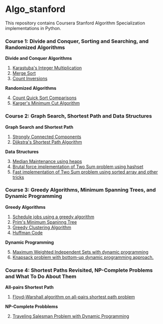 # Algo_stanford

This repository contains Coursera Stanford Algorithm Specialization implementations in Python.

### Course 1: Divide and Conquer, Sorting and Searching, and Randomized Algorithms
**Divide and Conquer Algorithms**
1. [Karastuba's Integer Multiplication](./C1:%20Divide%20and%20Conquer/Karastuba_mul.py)
2. [Merge Sort](./C1:%20Divide%20and%20Conquer/Merge_sort.py)
3. [Count Inversions](./C1:%20Divide%20and%20Conquer/Count_inversion.py) 

**Randomized Algorithms**

4. [Count Quick Sort Comparisons](./C1:%20Divide%20and%20Conquer/Quick_sort_count.py)
5. [Karger's Minimum Cut Algorithm](./C1:%20Divide%20and%20Conquer/Karger_mincut.py)

### Course 2: Graph Search, Shortest Path and Data Structures
**Graph Search and Shortest Path**
1. [Strongly Connected Components](./C2:%20Graph%20Search/SCC.py)
2. [Dijkstra's Shortest Path Algorithm](./C2:%20Graph%20Search/Dijkstra.py)

**Data Structures**

3. [Median Maintenance using heaps](./C2:%20Graph%20Search/Median_Maintenance.py)
4. [Brutal force implementation of Two Sum problem using hashset](./C2:%20Graph%20Search/two_sum_set.py)
5. [Fast implementation of Two Sum problem using sorted array and other tricks](./C2:%20Graph%20Search/two_sum_array.py)

### Course 3: Greedy Algorithms, Minimum Spanning Trees, and Dynamic Programming
**Greedy Algorithms**

1. [Schedule jobs using a greedy algorithm](./C3:%20Greedy%20Algo/jobs_greedy.py)
2. [Prim's Minimum Spaninng Tree](./C3:%20Greedy%20Algo/MST_Prim.py)
3. [Greedy Clustering Algorithm](./C3:%20Greedy%20Algo/clustering_small.py)
4. [Huffman Code](./C3:%20Greedy%20Algo/huffman.py)

**Dynamic Programming**

5. [Maximum Weighted Independent Sets with dynamic programming](./C3:%20Greedy%20Algo/MWIS.py)
6. [Knapsack problem with bottom-up dynamic programming approach.](./C3:%20Greedy%20Algo/knapsack_small.py)

### Course 4: Shortest Paths Revisited, NP-Complete Problems and What To Do About Them
**All-pairs Shortest Path**

1. [Floyd-Warshall algorithm on all-pairs shortest path problem](./C4:%20Shortest%20Path%20Revisited,%20NP-Complete/apsp.py)

**NP-Complete Probblems**

2. [Traveling Salesman Problem with Dynamic Programming](./C4:%20Shortest%20Path%20Revisited,%20NP-Complete/TSP.py)


